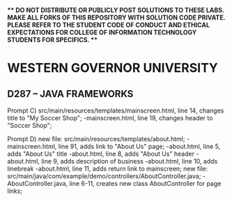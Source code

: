 <strong>** DO NOT DISTRIBUTE OR PUBLICLY POST SOLUTIONS TO THESE LABS. MAKE ALL FORKS OF THIS REPOSITORY WITH SOLUTION CODE PRIVATE. PLEASE REFER TO THE STUDENT CODE OF CONDUCT AND ETHICAL EXPECTATIONS FOR COLLEGE OF INFORMATION TECHNOLOGY STUDENTS FOR SPECIFICS. ** </strong>

# WESTERN GOVERNOR UNIVERSITY 
## D287 – JAVA FRAMEWORKS



Prompt C)
    src/main/resources/templates/mainscreen.html, line 14, changes title to "My Soccer Shop";
    -mainscreen.html, line 19, changes header to "Soccer Shop";


Prompt D)
    new file: src/main/resources/templates/about.html;
    -mainscreen.html, line 91, adds link to "About Us" page;
    -about.html, line 5, adds "About Us" title
    -about.html, line 8, adds "About Us" header
    -about.html, line 9, adds description of business
    -about.html, line 10, adds linebreak
    -about.html, line 11, adds return link to mainscreen;
    new file: src/main/java/com/example/demo/controllers/AboutController.java;
    -AboutController.java, line 6-11, creates new class AboutController for page links;

